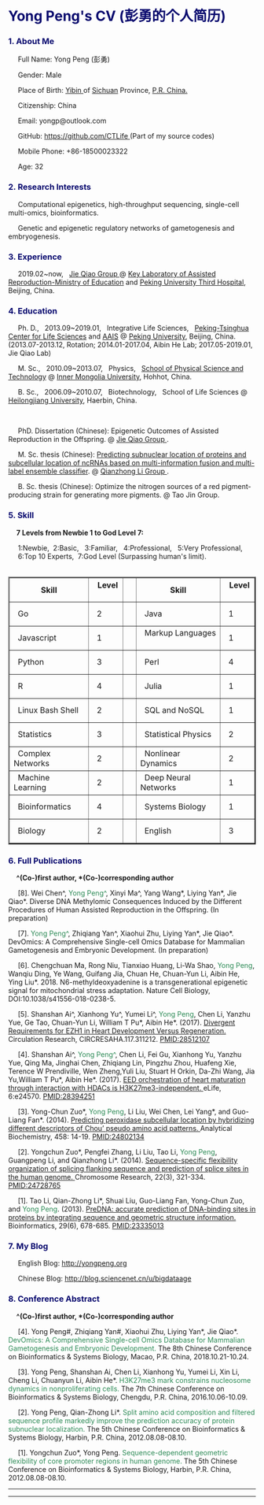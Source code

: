 <h1 style = "color:#0a0b6f"> <b> Yong Peng's CV (彭勇的个人简历) </b>  <span style="font-size:20px">   </span>    </h1> 

<h3 style = "color:#0a0b6f"><b> 1. About Me </b></h3>
<p> &nbsp;&nbsp;&nbsp;&nbsp; Full Name: Yong Peng (彭勇) </p>
<p> &nbsp;&nbsp;&nbsp;&nbsp; Gender: Male </p>
<p> &nbsp;&nbsp;&nbsp;&nbsp; Place of Birth: <a href="https://en.wikipedia.org/wiki/Yibin"> Yibin </a> of <a href="https://en.wikipedia.org/wiki/Sichuan">Sichuan</a> Province, <a href="https://en.wikipedia.org/wiki/China"> P.R. China. </a> </p>
<p> &nbsp;&nbsp;&nbsp;&nbsp; Citizenship: China </p>
<p> &nbsp;&nbsp;&nbsp;&nbsp; Email: yongp@outlook.com </p>
<p> &nbsp;&nbsp;&nbsp;&nbsp; GitHub: <a href="https://github.com/CTLife"> https://github.com/CTLife </a> (Part of my source codes) 
<p> &nbsp;&nbsp;&nbsp;&nbsp; Mobile Phone: +86-18500023322 </p>
<p> &nbsp;&nbsp;&nbsp;&nbsp; Age: 32 </p>
</p>            
                 
                   
<h3><b style = "color:#0a0b6f"> 2. Research Interests </b></h3>
<p> &nbsp;&nbsp;&nbsp;&nbsp; Computational epigenetics, high-throughput sequencing, single-cell multi-omics, bioinformatics.</p>   
<p> &nbsp;&nbsp;&nbsp;&nbsp; Genetic and epigenetic regulatory networks of gametogenesis and embryogenesis.</p>         
                      
                  
<h3><b style = "color:#0a0b6f"> 3. Experience</b> </h3>               
<p> &nbsp;&nbsp;&nbsp;&nbsp; 2019.02~now,  &nbsp; <a href="http://www.cls.edu.cn/english/PrincipalInvestigator/pi/index2831.shtml"> Jie Qiao Group </a>@ <a href="http://www.puh3rmc.org/">Key Laboratory of Assisted Reproduction-Ministry of Education</a> and <a href="http://www.puh3.net.cn/">Peking University Third Hospital</a>, Beijing, China. </p>                     
                             
<h3><b style = "color:#0a0b6f"> 4. Education </b></h3>
<p> &nbsp;&nbsp;&nbsp;&nbsp; Ph. D., &nbsp; 2013.09~2019.01,  &nbsp; Integrative Life Sciences,  &nbsp; <a href="http://www.cls.edu.cn/english/">Peking-Tsinghua Center for Life Sciences</a> and <a href="http://www.aais.pku.edu.cn">AAIS</a> @ <a href="https://en.wikipedia.org/wiki/Peking_University">Peking University</a>, Beijing, China. (2013.07-2013.12, Rotation; 2014.01-2017.04, Aibin He Lab; 2017.05-2019.01, Jie Qiao Lab) </p> 
<p> &nbsp;&nbsp;&nbsp;&nbsp; M. Sc., &nbsp; 2010.09~2013.07,  &nbsp; Physics,  &nbsp; <a href="http://wlxy.imu.edu.cn/"> School of Physical Science and Technology</a> @ <a href="https://en.wikipedia.org/wiki/Inner_Mongolia_University">Inner Mongolia University</a>, Hohhot, China. </p>
<p> &nbsp;&nbsp;&nbsp;&nbsp; B. Sc., &nbsp; 2006.09~2010.07,  &nbsp; Biotechnology,  &nbsp; School of Life Sciences @ <a href="https://en.wikipedia.org/wiki/Heilongjiang_University">Heilongjiang University</a>, Haerbin, China. </p>             
<br>
<p> &nbsp;&nbsp;&nbsp;&nbsp; PhD. Dissertation (Chinese): Epigenetic Outcomes of Assisted Reproduction in the Offspring. @ <a href="http://www.cls.edu.cn/english/PrincipalInvestigator/pi/index2831.shtml"> Jie Qiao Group </a>. </p>
<p> &nbsp;&nbsp;&nbsp;&nbsp; M. Sc. thesis (Chinese): <a href="http://cdmd.cnki.com.cn/Article/CDMD-10126-1013293069.htm"> Predicting subnuclear location of proteins and subcellular location of ncRNAs based on 
multi-information fusion and multi-label ensemble classifier</a>. @ <a href="http://202.207.14.87:8032/bioinformation/index.asp"> Qianzhong Li Group </a>. </p>                
<p> &nbsp;&nbsp;&nbsp;&nbsp; B. Sc. thesis (Chinese): Optimize the nitrogen sources of a red pigment-producing strain for generating more pigments. @ Tao Jin Group. </p>


<h3><b style = "color:#0a0b6f"> 5. Skill  </b></h3>  
<b> &nbsp;&nbsp;&nbsp;&nbsp; 7 Levels from Newbie 1 to God Level 7: <br> </b>     
<p> &nbsp;&nbsp;&nbsp;&nbsp; 1:Newbie,&nbsp;  2:Basic, &nbsp;  3:Familiar, &nbsp;   4:Professional, &nbsp;  5:Very Professional, &nbsp;    <br> 
    &nbsp;&nbsp;&nbsp;&nbsp; 6:Top 10 Experts,&nbsp;  7:God Level (Surpassing human's limit). <br> <br> </p>         
<table border="2"  align="center"> 
  <tr>              
    <th> &nbsp; Skill &nbsp; </th>
    <th> &nbsp; Level &nbsp;  </th> 
    <th> &nbsp; &nbsp;  </th>
    <th> &nbsp; Skill &nbsp; </th>
    <th> &nbsp; Level &nbsp;  </th>   
  </tr>            
  <tr>
    <td> &nbsp;  Go  &nbsp; </td>
    <td> &nbsp;  2  &nbsp; </td>
    <th> &nbsp; &nbsp;  </th>
    <td> &nbsp;  Java &nbsp; </td>
    <td> &nbsp;  1  &nbsp; </td>
  </tr>
  <tr>
    <td> &nbsp;  Javascript  &nbsp; </td>
    <td> &nbsp;  1  &nbsp; </td>
    <th> &nbsp; &nbsp;  </th>
    <td> &nbsp;  Markup Languages  &nbsp; </td>
    <td> &nbsp;  1  &nbsp; </td>
  </tr>   
  <tr>
    <td> &nbsp;  Python  &nbsp; </td>
    <td> &nbsp;  3  &nbsp; </td>
    <th> &nbsp; &nbsp;  </th>
    <td> &nbsp;  Perl  &nbsp; </td>
    <td> &nbsp;  4  &nbsp; </td>
  </tr> 
  <tr>
    <td> &nbsp;  R  &nbsp; </td>
    <td> &nbsp;  4  &nbsp; </td>
    <th> &nbsp; &nbsp;  </th>
    <td> &nbsp;  Julia  &nbsp; </td>
    <td> &nbsp;  1  &nbsp; </td>
  </tr>
  <tr>
    <td> &nbsp;  Linux Bash Shell  &nbsp; </td>
    <td> &nbsp;  2  &nbsp; </td>
    <th> &nbsp; &nbsp;  </th>
    <td> &nbsp;  SQL and NoSQL  &nbsp; </td>
    <td> &nbsp;  1  &nbsp; </td>
  </tr>
  <tr>
    <td> &nbsp;  Statistics  &nbsp; </td>
    <td> &nbsp;  3  &nbsp; </td>
    <th> &nbsp; &nbsp;  </th>
    <td> &nbsp;  Statistical Physics  &nbsp; </td>
    <td> &nbsp;  2  &nbsp; </td>
  </tr>
  <tr>
    <td> &nbsp;  Complex Networks  &nbsp; </td>
    <td> &nbsp;  2  &nbsp; </td>
    <th> &nbsp; &nbsp;  </th>
    <td> &nbsp;  Nonlinear Dynamics  &nbsp; </td>
    <td> &nbsp;  2  &nbsp; </td>
  </tr>
  <tr>
    <td> &nbsp;  Machine Learning  &nbsp; </td>
    <td> &nbsp;  2  &nbsp; </td>
    <th> &nbsp; &nbsp;  </th>
    <td> &nbsp;  Deep Neural Networks  &nbsp; </td>
    <td> &nbsp;  1  &nbsp; </td>
  </tr>
  <tr>
    <td> &nbsp;  Bioinformatics  &nbsp; </td>
    <td> &nbsp;  4  &nbsp; </td>
    <th> &nbsp; &nbsp;  </th>
    <td> &nbsp;  Systems Biology  &nbsp; </td>
    <td> &nbsp;  1  &nbsp; </td>
  </tr>
  <tr>
    <td> &nbsp;  Biology  &nbsp; </td>
    <td> &nbsp;  2  &nbsp; </td>
    <th> &nbsp; &nbsp;  </th>
    <td> &nbsp;  English  &nbsp; </td>
    <td> &nbsp;  3  &nbsp; </td>
  </tr>
</table>                                 
                       
                                 
<h3><b style = "color:#0a0b6f"> 6. Full Publications </b></h3>                 
<p><b> &nbsp;&nbsp;&nbsp;&nbsp; ^(Co-)first author,  *(Co-)corresponding author </b></p>

<p> &nbsp;&nbsp;&nbsp;&nbsp; [8]. Wei Chen^, <font color="#2E8B57">Yong Peng^</font>, Xinyi Ma^, Yang Wang*, Liying Yan*, Jie Qiao*. Diverse DNA Methylomic Consequences Induced by the Different Procedures of Human Assisted Reproduction in the Offspring. (In preparation)   </p> 

<p> &nbsp;&nbsp;&nbsp;&nbsp; [7]. <font color="#2E8B57">Yong Peng^</font>,  Zhiqiang Yan^,  Xiaohui Zhu,  Liying Yan*, Jie Qiao*. DevOmics: A Comprehensive Single-cell Omics Database for Mammalian Gametogenesis and Embryonic Development. (In preparation)   </p>

<p> &nbsp;&nbsp;&nbsp;&nbsp; [6]. Chengchuan Ma, Rong Niu, Tianxiao Huang, Li-Wa Shao, <font color="#2E8B57">Yong Peng</font>, Wanqiu Ding, Ye Wang, Guifang Jia, Chuan He, Chuan-Yun Li, Aibin He, Ying Liu*. 2018. N6-methyldeoxyadenine is a transgenerational epigenetic signal for mitochondrial stress adaptation. Nature Cell Biology, DOI:10.1038/s41556-018-0238-5.  </p>

<p> &nbsp;&nbsp;&nbsp;&nbsp; [5]. Shanshan Ai^, Xianhong Yu^, Yumei Li^, <font color="#2E8B57">Yong Peng</font>, Chen Li, Yanzhu Yue, Ge Tao, Chuan-Yun Li, William T Pu*, Aibin He*. (2017). 
<a href="http://circres.ahajournals.org/content/early/2017/05/16/CIRCRESAHA.117.311212">
Divergent Requirements for EZH1 in Heart Development Versus Regeneration. </a>   
Circulation Research, CIRCRESAHA.117.311212. <a href="https://www.ncbi.nlm.nih.gov/pubmed/28512107">PMID:28512107</a>
</p>
                                                                                       
<p> &nbsp;&nbsp;&nbsp;&nbsp; [4]. Shanshan Ai^, <font color="#2E8B57">Yong Peng^</font>, Chen Li, Fei Gu, Xianhong Yu, Yanzhu Yue, Qing Ma, Jinghai Chen, Zhiqiang Lin, Pingzhu Zhou, Huafeng Xie, Terence W Prendiville, Wen Zheng,Yuli Liu, Stuart H Orkin, Da-Zhi Wang, Jia Yu,William T Pu*, Aibin He*. (2017). 
<a href="https://elifesciences.org/content/6/e24570">
EED orchestration of heart maturation through interaction with HDACs is H3K27me3-independent. </a>   
eLife, 6:e24570. <a href="https://www.ncbi.nlm.nih.gov/pmc/articles/PMC5400508/">PMID:28394251</a>
</p>
                 
<p> &nbsp;&nbsp;&nbsp;&nbsp; [3].  Yong-Chun Zuo*, <font color="#2E8B57">Yong Peng</font>, Li Liu, Wei Chen, Lei Yang*, and Guo-Liang Fan*. (2014).  
<a href="http://www.sciencedirect.com/science/article/pii/S0003269714001912">
Predicting peroxidase subcellular location by hybridizing different descriptors of Chou’ pseudo amino acid patterns. </a>
Analytical Biochemistry, 458: 14-19.  <a href="https://www.ncbi.nlm.nih.gov/pubmed/24802134">PMID:24802134</a>
</p>
                 
<p> &nbsp;&nbsp;&nbsp;&nbsp; [2].  Yongchun Zuo*, Pengfei Zhang, Li Liu, Tao Li, <font color="#2E8B57">Yong Peng</font>, Guangpeng Li, and Qianzhong Li*. (2014).  
<a href="http://link.springer.com/article/10.1007%2Fs10577-014-9414-z">
Sequence-specific flexibility organization of splicing flanking sequence and prediction of splice sites in the human genome. </a>
Chromosome Research, 22(3), 321-334.  <a href="https://www.ncbi.nlm.nih.gov/pubmed/24728765">PMID:24728765</a>
</p>
                   
<p> &nbsp;&nbsp;&nbsp;&nbsp; [1]. Tao Li, Qian-Zhong Li*, Shuai Liu, Guo-Liang Fan, Yong-Chun Zuo, and <font color="#2E8B57">Yong Peng</font>. (2013).  
<a href="http://bioinformatics.oxfordjournals.org/content/29/6/678.abstract">
PreDNA: accurate prediction of DNA-binding sites in proteins by integrating sequence and geometric structure information. </a>
Bioinformatics, 29(6), 678-685.  <a href="https://www.ncbi.nlm.nih.gov/pubmed/23335013">PMID:23335013</a>
</p>
                      
                                            
<h3><b style = "color:#0a0b6f"> 7. My Blog </b></h3>                                                                         
                                                                   
<p> &nbsp;&nbsp;&nbsp;&nbsp; English Blog: <a href="http://yongpeng.org">http://yongpeng.org</a> </p>               
<p> &nbsp;&nbsp;&nbsp;&nbsp; Chinese Blog: <a href="http://blog.sciencenet.cn/u/bigdataage">http://blog.sciencenet.cn/u/bigdataage</a> </p>       
                      
                                                                   
<h3><b style = "color:#0a0b6f"> 8. Conference Abstract </b></h3>                  
<p><b> &nbsp;&nbsp;&nbsp;&nbsp; ^(Co-)first author,  *(Co-)corresponding author </b></p>     
                                        
<p> &nbsp;&nbsp;&nbsp;&nbsp; [4]. Yong Peng#,  Zhiqiang Yan#,  Xiaohui Zhu,  Liying Yan*, Jie Qiao*.  <font color="#2E8B57"> DevOmics: A Comprehensive Single-cell Omics Database for Mammalian Gametogenesis and Embryonic Development. </font> The 8th Chinese Conference on Bioinformatics & Systems Biology, Macao, P.R. China, 2018.10.21-10.24.  </p>   

<p> &nbsp;&nbsp;&nbsp;&nbsp; [3]. Yong Peng, Shanshan Ai, Chen Li, Xianhong Yu, Yumei Li, Xin Li, Cheng Li, Chuanyun Li, Aibin He*. <font color="#2E8B57"> H3K27me3 mark constrains nucleosome dynamics in nonproliferating cells.</font> The 7th Chinese Conference on Bioinformatics & Systems Biology, Chengdu, P.R. China, 2016.10.06-10.09.  </p>   

<p> &nbsp;&nbsp;&nbsp;&nbsp; [2]. Yong Peng, Qian-Zhong Li*. <font color="#2E8B57"> Split amino acid composition and filtered sequence profile markedly improve the prediction accuracy of protein subnuclear localization.</font> The 5th Chinese Conference on Bioinformatics & Systems Biology, Harbin, P.R. China, 2012.08.08-08.10.  </p> 

<p> &nbsp;&nbsp;&nbsp;&nbsp; [1]. Yongchun Zuo*, Yong Peng. <font color="#2E8B57"> Sequence-dependent geometric flexibility of core promoter regions in human genome.</font> The 5th Chinese Conference on Bioinformatics & Systems Biology, Harbin, P.R. China, 2012.08.08-08.10.  </p>               
      
                               
----------------------------------------------------------------------------------                            
----------------------------------------------------------------------------------                                                                   
                                                                                    

